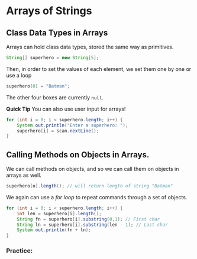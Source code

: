 # Arrays of Strings

## Class Data Types in Arrays

Arrays can hold class data types, stored the same way as primitives. 
``` java
String[] superhero = new String[5];
```
Then, in order to set the values of each element, we set them one by one or use a loop
``` java
superhero[0] = "Batman";
```
The other four boxes are currently `null`. 

**Quick Tip**
You can also use user input for arrays!
``` java
for (int i = 0; i < superhero.length; i++) {
    System.out.println("Enter a superhero: ");
    superhero[i] = scan.nextLine();
}
```

## Calling Methods on Objects in Arrays.

We can call methods on objects, and so we can call them on objects in arrays as well. 
``` java
superhero[o].length(); // will return length of string "Batman"
```

We again can use a *for loop* to repeat commands through a set of objects. 
``` java
for (int i = 0; i < superhero.length; i++) {
    int len = superhero[i].length();
    String fn = superhero[i].substring(0,1); // First char
    String ln = superhero[i].substring(len - 1); // Last char
    System.out.println(fn + ln);
}
```

### Practice: